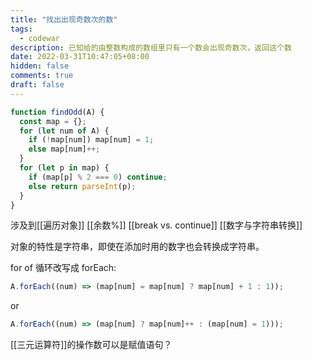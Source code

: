```yaml
---
title: "找出出现奇数次的数"
tags:
  - codewar
description: 已知给的由整数构成的数组里只有一个数会出现奇数次，返回这个数
date: 2022-03-31T10:47:05+08:00
hidden: false
comments: true
draft: false
---
```


```js
function findOdd(A) {
  const map = {};
  for (let num of A) {
    if (!map[num]) map[num] = 1;
    else map[num]++;
  }
  for (let p in map) {
    if (map[p] % 2 === 0) continue;
    else return parseInt(p);
  }
}
```

涉及到[[遍历对象]] [[余数%]] [[break vs. continue]] [[数字与字符串转换]]

对象的特性是字符串，即使在添加时用的数字也会转换成字符串。

for of 循环改写成 forEach:

```js
A.forEach((num) => (map[num] = map[num] ? map[num] + 1 : 1));
```

or

```js
A.forEach((num) => (map[num] ? map[num]++ : (map[num] = 1)));
```

[[三元运算符]]的操作数可以是赋值语句？
